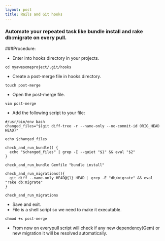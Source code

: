 ```yaml
---
layout: post
title: Rails and Git hooks
---
```


### Automate your repeated task like **bundle install** and **rake db:migrate** on every pull.

###Procedure:

* Enter into hooks directory in your projects.

```
cd myawesomeproject/.git/hooks
```

* Create a post-merge file in hooks directory.

```
touch post-merge
```

* Open the post-merge file.

```
vim post-merge
```

* Add the following script to your file:

```
#/usr/bin/env bash
changed_files="$(git diff-tree -r --name-only --no-commit-id ORIG_HEAD HEAD)"

echo $changed_files

check_and_run_bundle() {
  echo "$changed_files" | grep -E --quiet "$1" && eval "$2"
}

check_and_run_bundle Gemfile "bundle install"

check_and_run_migrations(){
  git diff --name-only HEAD@{1} HEAD | grep -E "db/migrate" && eval "rake db:migrate"
}

check_and_run_migrations
```

* Save and exit.
* File is a shell script so we need to make it executable.

```
chmod +x post-merge
```

* From now on everypull script will check if any new dependency(Gem) or new migration it will be resolved automatically.




